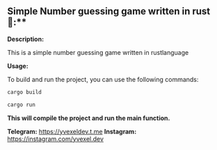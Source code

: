 ## Simple Number guessing game written in rust 🦀:**

**Description:**

This is a simple number guessing game written in rustlanguage

**Usage:**

To build and run the project, you can use the following commands:

```bash
cargo build
```

```bash
cargo run
```

**This will compile the project and run the main function.**


**Telegram:** https://yvexeldev.t.me
**Instagram:** https://instagram.com/yvexel.dev


